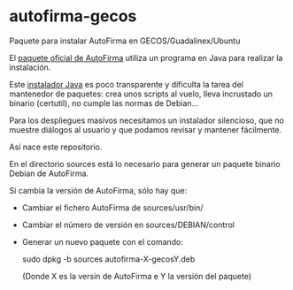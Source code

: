 # autofirma-gecos

Paquete para instalar AutoFirma en GECOS/Guadalinex/Ubuntu

El [paquete oficial de AutoFirma](https://github.com/ctt-gob-es/clienteafirma) utiliza un programa en Java para realizar la instalación. 

Este [instalador Java](https://github.com/ctt-gob-es/clienteafirma/tree/master/afirma-ui-simple-configurator/src/main/java/es/gob/afirma/standalone/configurator) es poco transparente y dificulta la tarea del mantenedor de paquetes: crea unos scripts al vuelo, lleva incrustado un binario (certutil), no cumple las normas de Debian...

Para los despliegues masivos necesitamos un instalador silencioso, que no muestre diálogos al usuario y que podamos revisar y mantener fácilmente.

Así nace este repositorio.

En el directorio sources está lo necesario para generar un paquete binario Debian de AutoFirma. 

Si cambia la versión de AutoFirma, sólo hay que:

* Cambiar el fichero AutoFirma de sources/usr/bin/
* Cambiar el número de versión en sources/DEBIAN/control
* Generar un nuevo paquete con el comando:
 
   sudo dpkg -b sources  autofirma-X-gecosY.deb
   
   (Donde X es la versin de AutoFirma e Y la versión del paquete)
   
